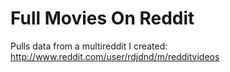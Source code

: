 Full Movies On Reddit
=========================
Pulls data from a multireddit I created:
http://www.reddit.com/user/rdjdnd/m/redditvideos

